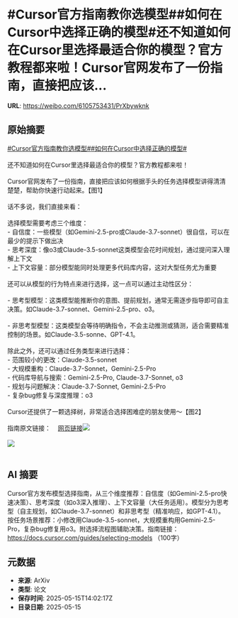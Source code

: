 # #Cursor官方指南教你选模型##如何在Cursor中选择正确的模型#还不知道如何在Cursor里选择最适合你的模型？官方教程都来啦！Cursor官网发布了一份指南，直接把应该...

**URL**: https://weibo.com/6105753431/PrXbywknk

## 原始摘要

<a href="https://m.weibo.cn/search?containerid=231522type%3D1%26t%3D10%26q%3D%23Cursor%E5%AE%98%E6%96%B9%E6%8C%87%E5%8D%97%E6%95%99%E4%BD%A0%E9%80%89%E6%A8%A1%E5%9E%8B%23&amp;extparam=%23Cursor%E5%AE%98%E6%96%B9%E6%8C%87%E5%8D%97%E6%95%99%E4%BD%A0%E9%80%89%E6%A8%A1%E5%9E%8B%23" data-hide=""><span class="surl-text">#Cursor官方指南教你选模型#</span></a><a href="https://m.weibo.cn/search?containerid=231522type%3D1%26t%3D10%26q%3D%23%E5%A6%82%E4%BD%95%E5%9C%A8Cursor%E4%B8%AD%E9%80%89%E6%8B%A9%E6%AD%A3%E7%A1%AE%E7%9A%84%E6%A8%A1%E5%9E%8B%23&amp;extparam=%23%E5%A6%82%E4%BD%95%E5%9C%A8Cursor%E4%B8%AD%E9%80%89%E6%8B%A9%E6%AD%A3%E7%A1%AE%E7%9A%84%E6%A8%A1%E5%9E%8B%23" data-hide=""><span class="surl-text">#如何在Cursor中选择正确的模型#</span></a><br><br>还不知道如何在Cursor里选择最适合你的模型？官方教程都来啦！<br><br>Cursor官网发布了一份指南，直接把应该如何根据手头的任务选择模型讲得清清楚楚，帮助你快速行动起来。【图1】<br><br>话不多说，我们直接来看：<br><br>选择模型需要考虑三个维度：<br>- 自信度：一些模型（如Gemini-2.5-pro或Claude-3.7-sonnet）很自信，可以在最少的提示下做出决<br>- 思考深度：像o3或Claude-3.5-sonnet这类模型会花时间规划，通过提问深入理解上下文<br>- 上下文容量：部分模型能同时处理更多代码库内容，这对大型任务尤为重要<br><br>还可以从模型的行为特点来进行选择，这一点可以通过主动性区分：<br><br>- 思考型模型：这类模型能推断你的意图、提前规划，通常无需逐步指导即可自主决策。如Claude-3.7-sonnet、Gemini-2.5-pro、o3。<br><br>- 非思考型模型：这类模型会等待明确指令，不会主动推测或猜测，适合需要精准控制的场景。如Claude-3.5-sonne、GPT-4.1。<br><br>除此之外，还可以通过任务类型来进行选择：<br>- 范围较小的更改：Claude-3.5-sonnet<br>- 大规模重构：Claude-3.7-Sonnet，Gemini-2.5-Pro<br>- 代码库导航与搜索：Gemini-2.5-Pro, Claude-3.7-Sonnet, o3<br>- 规划与问题解决：Claude-3.7-Sonnet, Gemini-2.5-Pro<br>- 复杂bug修复与深度推理：o3<br><br>Cursor还提供了一颗选择树，非常适合选择困难症的朋友使用～【图2】<br><br>指南原文链接：<a href="https://weibo.cn/sinaurl?u=https%3A%2F%2Fdocs.cursor.com%2Fguides%2Fselecting-models" data-hide=""><span class="url-icon"><img style="width: 1rem;height: 1rem" src="https://h5.sinaimg.cn/upload/2015/09/25/3/timeline_card_small_web_default.png" referrerpolicy="no-referrer"></span><span class="surl-text">网页链接</span></a><img style="" src="https://tvax1.sinaimg.cn/large/006Fd7o3gy1i1gbd0oq43j30zk0xgwmr.jpg" referrerpolicy="no-referrer"><br><br><img style="" src="https://tvax1.sinaimg.cn/large/006Fd7o3gy1i1gbd1t7lpj31ye0f4qa5.jpg" referrerpolicy="no-referrer"><br><br>

## AI 摘要

Cursor官方发布模型选择指南，从三个维度推荐：自信度（如Gemini-2.5-pro快速决策）、思考深度（如o3深入推理）、上下文容量（大任务适用）。模型分为思考型（自主规划，如Claude-3.7-sonnet）和非思考型（精准响应，如GPT-4.1）。按任务场景推荐：小修改用Claude-3.5-sonnet，大规模重构用Gemini-2.5-Pro，复杂bug修复用o3。附选择流程图辅助决策。指南链接：https://docs.cursor.com/guides/selecting-models （100字）

## 元数据

- **来源**: ArXiv
- **类型**: 论文
- **保存时间**: 2025-05-15T14:02:17Z
- **目录日期**: 2025-05-15
